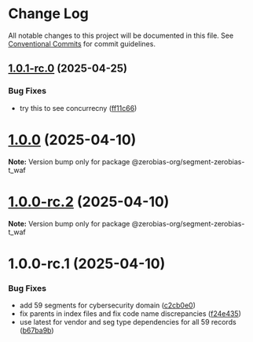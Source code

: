 # Change Log

All notable changes to this project will be documented in this file.
See [Conventional Commits](https://conventionalcommits.org) for commit guidelines.

## [1.0.1-rc.0](https://github.com/zerobias-org/segment/compare/@zerobias-org/segment-zerobias-t_waf@1.0.0...@zerobias-org/segment-zerobias-t_waf@1.0.1-rc.0) (2025-04-25)


### Bug Fixes

* try this to see concurrecny ([ff11c66](https://github.com/zerobias-org/segment/commit/ff11c66d67cb9f185098fd640d4139178d29ae22))





# [1.0.0](https://github.com/zerobias-org/segment/compare/@zerobias-org/segment-zerobias-t_waf@1.0.0-rc.2...@zerobias-org/segment-zerobias-t_waf@1.0.0) (2025-04-10)

**Note:** Version bump only for package @zerobias-org/segment-zerobias-t_waf





# [1.0.0-rc.2](https://github.com/zerobias-org/segment/compare/@zerobias-org/segment-zerobias-t_waf@1.0.0-rc.1...@zerobias-org/segment-zerobias-t_waf@1.0.0-rc.2) (2025-04-10)

**Note:** Version bump only for package @zerobias-org/segment-zerobias-t_waf





# 1.0.0-rc.1 (2025-04-10)


### Bug Fixes

* add 59 segments for cybersecurity domain ([c2cb0e0](https://github.com/zerobias-org/segment/commit/c2cb0e0c1f1eabb51d7f5a6ae6db98c1516fcdbe))
* fix parents in index files and fix code name discrepancies ([f24e435](https://github.com/zerobias-org/segment/commit/f24e4352453caaa05074cc6bb66ee8ed21a4f11d))
* use latest for vendor and seg type dependencies for all 59 records ([b67ba9b](https://github.com/zerobias-org/segment/commit/b67ba9bed7a90fad3b084161ebc603b5b35214b8))
